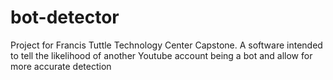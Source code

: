 # bot-detector
Project for Francis Tuttle Technology Center Capstone. A software intended to tell the likelihood of another Youtube account being a bot and allow for more accurate detection
